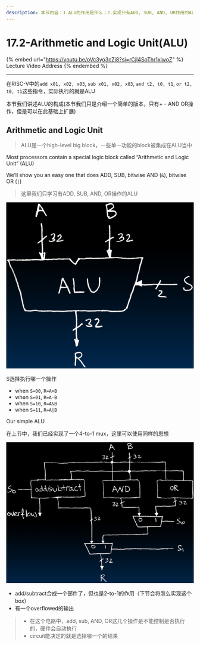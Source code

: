 ```yaml
---
description: 本节内容：1.ALU的作用是什么；2.实现只有ADD, SUB, AND, OR作用的ALU
---
```


# 17.2-Arithmetic and Logic Unit(ALU)

{% embed url="https://youtu.be/oVc3yo3cZj8?si=rCjI4SoThr1xlwoZ" %}
Lecture Video Address
{% endembed %}

***

在RISC-V中的`add x01, x02, x03`, `sub x01, x02, x03`, `and t2, t0, t1`, `or t2, t0, t1`这些指令，实际执行的就是ALU

本节我们讲述ALU的构成(本节我们只是介绍一个简单的版本，只有+ - AND OR操作，但是可以在此基础上扩展)

## Arithmetic and Logic Unit

> ALU是一个high-level big block，一些单一功能的block被集成在ALU当中

Most processors contain a special logic block called “Arithmetic and Logic Unit” (ALU)

We’ll show you an easy one that does ADD, SUB, bitwise AND (`&`), bitwise OR (`|`)

> 这里我们只学习有ADD, SUB, AND, OR操作的ALU

![32-bit ALU](.image/image-20240613202827946.png)

S选择执行哪一个操作

* when `S=00`, `R=A+B`
* when `S=01`, `R=A-B`
* when `S=10`, `R=A&B`
* when `S=11`, `R=A|B`

Our simple ALU

在上节中，我们已经实现了一个4-to-1 mux，这里可以使用同样的思想

![mux implements ALU](.image/image-20240613202937426.png)

* add/subtract合成一个部件了，但也是2-to-1的作用（下节会将怎么实现这个box）
* 有一个overflowed的输出

> * 在这个电路中，add, sub, AND, OR这几个操作是不能控制是否执行的，硬件会自动执行
> * circuit能决定的就是选择哪一个的结果
